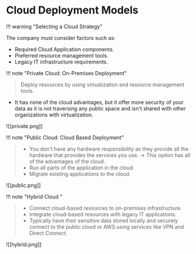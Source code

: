 # Cloud Deployment Models

!!! warning "Selecting a Cloud Strategy"

 The company must consider factors such as:
 - Required Cloud Application components. 
 - Preferred resource management tools.
 - Legacy IT infrastructure requirements.


!!! note "Private Cloud: On-Premises Deployment"
> Deploy resources by using virtualization and resource management tools.

 - It has none of the cloud advantages, but it offer more security of your data as it is not traversing any public space and isn't shared with other organizations with virtualization. 

![[private.png]]



!!! note "Public Cloud: Cloud Based Deployment"
> - You don't have any hardware responsibility as they provide all the hardware that provides the services you use. -> This option has all of the advantages of the cloud.
> - Run all parts of the application in the cloud.
> - Migrate existing applications to the cloud.

![[public.png]]


!!! note "Hybrid Cloud "
> - Connect cloud-based resources to on-premises infrastructure.
> - Integrate cloud-based resources with legacy IT applications.
> - Typically have their sensitive data stored locally and securely connect to the public cloud or AWS using services like VPN and Direct Connect.

![[hybrid.png]]